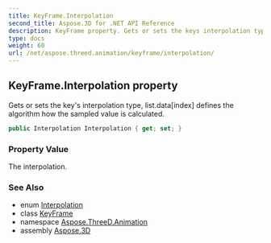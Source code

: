 ```yaml
---
title: KeyFrame.Interpolation
second_title: Aspose.3D for .NET API Reference
description: KeyFrame property. Gets or sets the keys interpolation type list.dataindex defines the algorithm how the sampled value is calculated
type: docs
weight: 60
url: /net/aspose.threed.animation/keyframe/interpolation/
---
```

## KeyFrame.Interpolation property

Gets or sets the key's interpolation type, list.data[index] defines the algorithm how the sampled value is calculated.

```csharp
public Interpolation Interpolation { get; set; }
```

### Property Value

The interpolation.

### See Also

* enum [Interpolation](../../interpolation/)
* class [KeyFrame](../)
* namespace [Aspose.ThreeD.Animation](../../keyframe/)
* assembly [Aspose.3D](../../../)


